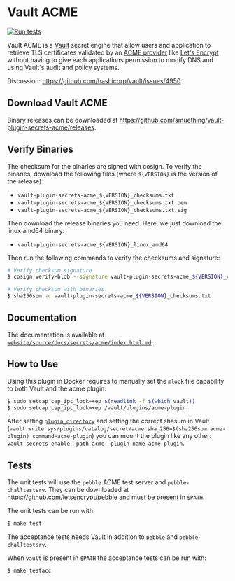 # Vault ACME
[![Run tests](https://github.com/smuething/vault-plugin-secrets-acme/actions/workflows/test.yml/badge.svg)](https://github.com/smuething/vault-plugin-secrets-acme/actions/workflows/test.yml)

Vault ACME is a [Vault](https://www.vaultproject.io/) secret engine that allow
users and application to retrieve TLS certificates validated by an [ACME provider](https://tools.ietf.org/html/rfc8555)
like [Let's Encrypt](https://letsencrypt.org/) without having to give each
applications permission to modify DNS and using Vault's audit and policy systems.

Discussion: https://github.com/hashicorp/vault/issues/4950

## Download Vault ACME
Binary releases can be downloaded at https://github.com/smuething/vault-plugin-secrets-acme/releases.

## Verify Binaries
The checksum for the binaries are signed with cosign. To verify the binaries, download the following files (where
`${VERSION}` is the version of the release):
- `vault-plugin-secrets-acme_${VERSION}_checksums.txt`
- `vault-plugin-secrets-acme_${VERSION}_checksums.txt.pem`
- `vault-plugin-secrets-acme_${VERSION}_checksums.txt.sig`

Then download the release binaries you need. Here, we just download the linux amd64 binary:
-  `vault-plugin-secrets-acme_${VERSION}_linux_amd64`

Then run the following commands to verify the checksums and signature:
```sh
# Verify checksum signature
$ cosign verify-blob --signature vault-plugin-secrets-acme_${VERSION}_checksums.txt.sig --certificate vault-plugin-secrets-acme_${VERSION}_checksums.txt.pem vault-plugin-secrets-acme_${VERSION}_checksums.txt --certificate-identity "https://github.com/smuething/vault-plugin-secrets-acme/.github/workflows/release.yml@refs/tags/v${VERSION}" --certificate-oidc-issuer "https://token.actions.githubusercontent.com"

# Verify checksum with binaries
$ sha256sum -c vault-plugin-secrets-acme_${VERSION}_checksums.txt
```

## Documentation
The documentation is available at [`website/source/docs/secrets/acme/index.html.md`](website/source/docs/secrets/acme/index.html.md).

## How to Use
Using this plugin in Docker requires to manually set the `mlock` file capability
to both Vault and the acme plugin:

```sh
$ sudo setcap cap_ipc_lock=+ep $(readlink -f $(which vault))
$ sudo setcap cap_ipc_lock=+ep /vault/plugins/acme-plugin
```

After setting [`plugin_directory`](https://www.vaultproject.io/docs/configuration/#plugin_directory)
and setting the correct shasum in Vault (`vault write sys/plugins/catalog/secret/acme sha_256=$(sha256sum acme-plugin) command=acme-plugin`)
you can mount the plugin like any other: `vault secrets enable -path acme -plugin-name acme plugin`.


## Tests
The unit tests will use the `pebble` ACME test server and `pebble-challtestsrv`.
They can be downloaded at https://github.com/letsencrypt/pebble and must be
present in `$PATH`.

The unit tests can be run with:

```bash
$ make test
```

The acceptance tests needs Vault in addition to `pebble` and `pebble-challtestsrv`.

When `vault` is present in `$PATH` the acceptance tests can be run with:

```bash
$ make testacc
```
